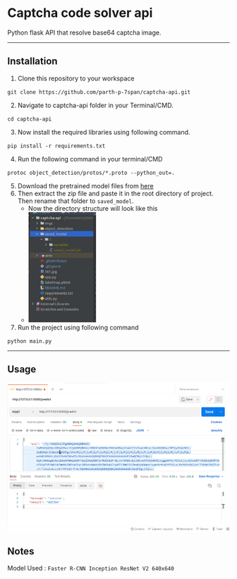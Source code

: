 # Captcha code solver api
Python flask API that resolve base64 captcha image. 

----
## Installation
1. Clone this repository to your workspace
```shell
git clone https://github.com/parth-p-7span/captcha-api.git
```
2. Navigate to captcha-api folder in your Terminal/CMD.
```shell
cd captcha-api
```
3. Now install the required libraries using following command.
```shell
pip install -r requirements.txt
```
4. Run the following command in your terminal/CMD
```shell
protoc object_detection/protos/*.proto --python_out=.
```
5. Download the pretrained model files from [here](https://drive.google.com/drive/folders/1fi75aSH7AcNO9fC6Gco14PzuWKDQiGLP?usp=sharing)
6. Then extract the zip file and paste it in the root directory of project. Then rename that folder to `saved_model`.
    - Now the directory structure will look like this
    - <img src="imgs/2.png" height="250"/>
7. Run the project using following command
```shell
python main.py
```

---
## Usage
<img src="imgs/1.png"/>


## Notes
Model Used : ```Faster R-CNN Inception ResNet V2 640x640```